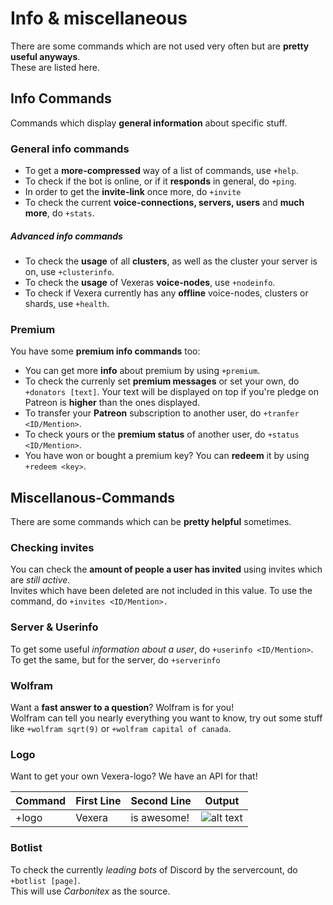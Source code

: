 # Info & miscellaneous

There are some commands which are not used very often but are **pretty useful anyways**.  
These are listed here.

## Info Commands

Commands which display **general information** about specific stuff.

### General info commands
* To get a **more-compressed** way of a list of commands, use `+help`.
* To check if the bot is online, or if it **responds** in general, do `+ping`.  
* In order to get the **invite-link** once more, do `+invite`
* To check the current **voice-connections, servers, users** and **much more**, do `+stats`.

##### Advanced info commands
* To check the **usage** of all **clusters**, as well as the cluster your server is on, use `+clusterinfo`.
* To check the **usage** of Vexeras **voice-nodes**, use `+nodeinfo`.
* To check if Vexera currently has any **offline** voice-nodes, clusters or shards, use `+health`.

### Premium
You have some **premium info commands** too:  

* You can get more **info** about premium by using `+premium`.  
* To check the currenly set **premium messages** or set your own, do `+donators [text]`. Your text will be displayed on top if you're pledge on Patreon is **higher** than the ones displayed.
* To transfer your **Patreon** subscription to another user, do `+tranfer <ID/Mention>`.
* To check yours or the **premium status** of another user, do `+status <ID/Mention>`.
* You have won or bought a premium key? You can **redeem** it by using `+redeem <key>`.

## Miscellanous-Commands

There are some commands which can be **pretty helpful** sometimes.

### Checking invites
You can check the **amount of people a user has invited** using invites which are *still active*.  
Invites which have been deleted are not included in this value. To use the command, do `+invites <ID/Mention>.`

### Server & Userinfo
To get some useful *information about a user*, do `+userinfo <ID/Mention>`.  
To get the same, but for the server, do `+serverinfo`

### Wolfram
Want a **fast answer to a question**? Wolfram is for you!  
Wolfram can tell you nearly everything you want to know, try out some stuff like `+wolfram sqrt(9)` or `+wolfram capital of canada`.

### Logo
Want to get your own Vexera-logo? We have an API for that!

Command | First Line | Second Line | Output
------ | ---------- | ----------- | ------
+logo | Vexera | is awesome! | ![alt text](https://paste.vexera.io/65ff25.png)

### Botlist
To check the currently *leading bots* of Discord by the servercount, do `+botlist [page]`.  
This will use *Carbonitex* as the source.


